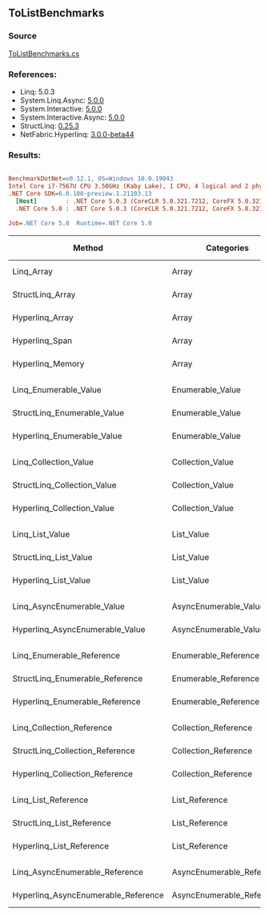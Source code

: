 ﻿## ToListBenchmarks

### Source
[ToListBenchmarks.cs](../NetFabric.Hyperlinq.Benchmarks/Benchmarks/ToListBenchmarks.cs)

### References:
- Linq: 5.0.3
- System.Linq.Async: [5.0.0](https://www.nuget.org/packages/System.Linq.Async/5.0.0)
- System.Interactive: [5.0.0](https://www.nuget.org/packages/System.Interactive/5.0.0)
- System.Interactive.Async: [5.0.0](https://www.nuget.org/packages/System.Interactive.Async/5.0.0)
- StructLinq: [0.25.3](https://www.nuget.org/packages/StructLinq/0.25.3)
- NetFabric.Hyperlinq: [3.0.0-beta44](https://www.nuget.org/packages/NetFabric.Hyperlinq/3.0.0-beta44)

### Results:
``` ini

BenchmarkDotNet=v0.12.1, OS=Windows 10.0.19043
Intel Core i7-7567U CPU 3.50GHz (Kaby Lake), 1 CPU, 4 logical and 2 physical cores
.NET Core SDK=6.0.100-preview.1.21103.13
  [Host]        : .NET Core 5.0.3 (CoreCLR 5.0.321.7212, CoreFX 5.0.321.7212), X64 RyuJIT
  .NET Core 5.0 : .NET Core 5.0.3 (CoreCLR 5.0.321.7212, CoreFX 5.0.321.7212), X64 RyuJIT

Job=.NET Core 5.0  Runtime=.NET Core 5.0  

```
|                              Method |                Categories | Count |        Mean |     Error |    StdDev | Ratio | RatioSD |  Gen 0 | Gen 1 | Gen 2 | Allocated |
|------------------------------------ |-------------------------- |------ |------------:|----------:|----------:|------:|--------:|-------:|------:|------:|----------:|
|                          Linq_Array |                     Array |   100 |   100.49 ns |  2.012 ns |  2.066 ns |  1.00 |    0.00 | 0.2180 |     - |     - |     456 B |
|                    StructLinq_Array |                     Array |   100 |   159.93 ns |  3.261 ns |  3.489 ns |  1.59 |    0.04 | 0.2179 |     - |     - |     456 B |
|                     Hyperlinq_Array |                     Array |   100 |    89.17 ns |  1.748 ns |  1.717 ns |  0.89 |    0.02 | 0.2180 |     - |     - |     456 B |
|                      Hyperlinq_Span |                     Array |   100 |    90.08 ns |  0.663 ns |  0.620 ns |  0.90 |    0.02 | 0.2180 |     - |     - |     456 B |
|                    Hyperlinq_Memory |                     Array |   100 |    90.22 ns |  1.441 ns |  1.277 ns |  0.90 |    0.03 | 0.2180 |     - |     - |     456 B |
|                                     |                           |       |             |           |           |       |         |        |       |       |           |
|               Linq_Enumerable_Value |          Enumerable_Value |   100 | 1,016.43 ns | 15.081 ns | 17.367 ns |  1.00 |    0.00 | 0.5808 |     - |     - |    1216 B |
|         StructLinq_Enumerable_Value |          Enumerable_Value |   100 | 1,022.66 ns |  7.305 ns |  6.833 ns |  1.00 |    0.02 | 0.2327 |     - |     - |     488 B |
|          Hyperlinq_Enumerable_Value |          Enumerable_Value |   100 |   590.46 ns |  7.576 ns |  6.326 ns |  0.58 |    0.01 | 0.2365 |     - |     - |     496 B |
|                                     |                           |       |             |           |           |       |         |        |       |       |           |
|               Linq_Collection_Value |          Collection_Value |   100 |    92.42 ns |  1.329 ns |  1.110 ns |  1.00 |    0.00 | 0.2180 |     - |     - |     456 B |
|         StructLinq_Collection_Value |          Collection_Value |   100 | 1,021.52 ns |  9.677 ns |  8.578 ns | 11.06 |    0.14 | 0.2327 |     - |     - |     488 B |
|          Hyperlinq_Collection_Value |          Collection_Value |   100 |   201.00 ns |  3.920 ns |  3.667 ns |  2.17 |    0.05 | 0.2370 |     - |     - |     496 B |
|                                     |                           |       |             |           |           |       |         |        |       |       |           |
|                     Linq_List_Value |                List_Value |   100 |    93.78 ns |  1.895 ns |  1.773 ns |  1.00 |    0.00 | 0.2180 |     - |     - |     456 B |
|               StructLinq_List_Value |                List_Value |   100 |   276.61 ns |  3.188 ns |  2.489 ns |  2.96 |    0.08 | 0.2179 |     - |     - |     456 B |
|                Hyperlinq_List_Value |                List_Value |   100 |   685.86 ns | 11.944 ns | 17.877 ns |  7.40 |    0.28 | 0.2327 |     - |     - |     488 B |
|                                     |                           |       |             |           |           |       |         |        |       |       |           |
|          Linq_AsyncEnumerable_Value |     AsyncEnumerable_Value |   100 | 2,524.66 ns | 20.667 ns | 18.321 ns |  1.00 |    0.00 | 0.5836 |     - |     - |    1224 B |
|     Hyperlinq_AsyncEnumerable_Value |     AsyncEnumerable_Value |   100 | 1,888.11 ns | 18.310 ns | 16.232 ns |  0.75 |    0.01 | 0.5798 |     - |     - |    1216 B |
|                                     |                           |       |             |           |           |       |         |        |       |       |           |
|           Linq_Enumerable_Reference |      Enumerable_Reference |   100 |   795.96 ns |  9.481 ns |  8.405 ns |  1.00 |    0.00 | 0.5808 |     - |     - |    1216 B |
|     StructLinq_Enumerable_Reference |      Enumerable_Reference |   100 |   814.38 ns |  8.311 ns |  7.774 ns |  1.02 |    0.02 | 0.2327 |     - |     - |     488 B |
|      Hyperlinq_Enumerable_Reference |      Enumerable_Reference |   100 |   851.90 ns |  5.129 ns |  4.283 ns |  1.07 |    0.01 | 0.2327 |     - |     - |     488 B |
|                                     |                           |       |             |           |           |       |         |        |       |       |           |
|           Linq_Collection_Reference |      Collection_Reference |   100 |    91.19 ns |  1.779 ns |  1.577 ns |  1.00 |    0.00 | 0.2180 |     - |     - |     456 B |
|     StructLinq_Collection_Reference |      Collection_Reference |   100 |   763.47 ns |  8.963 ns |  7.485 ns |  8.37 |    0.20 | 0.2327 |     - |     - |     488 B |
|      Hyperlinq_Collection_Reference |      Collection_Reference |   100 |   558.52 ns |  5.640 ns |  5.276 ns |  6.13 |    0.14 | 0.2441 |     - |     - |     512 B |
|                                     |                           |       |             |           |           |       |         |        |       |       |           |
|                 Linq_List_Reference |            List_Reference |   100 |    93.50 ns |  1.390 ns |  1.161 ns |  1.00 |    0.00 | 0.2180 |     - |     - |     456 B |
|           StructLinq_List_Reference |            List_Reference |   100 |   808.61 ns |  6.173 ns |  5.774 ns |  8.65 |    0.13 | 0.2327 |     - |     - |     488 B |
|            Hyperlinq_List_Reference |            List_Reference |   100 |   607.59 ns |  6.584 ns |  6.159 ns |  6.50 |    0.08 | 0.2327 |     - |     - |     488 B |
|                                     |                           |       |             |           |           |       |         |        |       |       |           |
|      Linq_AsyncEnumerable_Reference | AsyncEnumerable_Reference |   100 | 2,383.31 ns | 18.852 ns | 16.711 ns |  1.00 |    0.00 | 0.5836 |     - |     - |    1224 B |
| Hyperlinq_AsyncEnumerable_Reference | AsyncEnumerable_Reference |   100 | 2,556.73 ns | 10.855 ns | 10.154 ns |  1.07 |    0.01 | 0.5989 |     - |     - |    1256 B |
